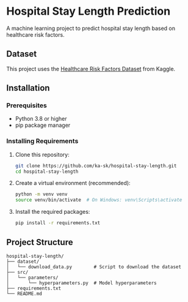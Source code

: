 # Hospital Stay Length Prediction

A machine learning project to predict hospital stay length based on healthcare risk factors.

## Dataset

This project uses the [Healthcare Risk Factors Dataset](https://www.kaggle.com/datasets/abdallaahmed77/healthcare-risk-factors-dataset) from Kaggle.

## Installation

### Prerequisites

- Python 3.8 or higher
- pip package manager

### Installing Requirements

1. Clone this repository:
   ```bash
   git clone https://github.com/ka-sk/hospital-stay-length.git
   cd hospital-stay-length
   ```

2. Create a virtual environment (recommended):
   ```bash
   python -m venv venv
   source venv/bin/activate  # On Windows: venv\Scripts\activate
   ```

3. Install the required packages:
   ```bash
   pip install -r requirements.txt
   ```

## Project Structure

```
hospital-stay-length/
├── dataset/
│   └── download_data.py        # Script to download the dataset
├── src/
│   └── parameters/
│       └── hyperparameters.py  # Model hyperparameters
├── requirements.txt
└── README.md
```
